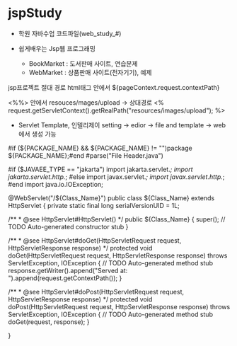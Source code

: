 # jspStudy

- 학원 자바수업 코드파일(web_study_#)



- 쉽게배우는 Jsp웹 프로그래밍
   - BookMarket : 도서판매 사이트, 연습문제
   - WebMarket : 상품판매 사이트(전자기기), 예제





jsp프로젝트 절대 경로 html태그 안에서
${pageContext.request.contextPath}

<%%> 안에서 resouces/mages/upload -> 상대경로
<% 
request.getServletContext().getRealPath("resources/images/upload");
%>



- Servlet Template, 인텔리제이 setting -> edior -> file and template -> web에서 생성 가능

#if (${PACKAGE_NAME} && ${PACKAGE_NAME} != "")package ${PACKAGE_NAME};#end
#parse("File Header.java")

#if ($JAVAEE_TYPE == "jakarta")
import jakarta.servlet.*;
import jakarta.servlet.http.*;
#else
import javax.servlet.*;
import javax.servlet.http.*;
#end
import java.io.IOException;

@WebServlet("/${Class_Name}")
public class ${Class_Name} extends HttpServlet {
   private static final long serialVersionUID = 1L;

   /**
    * @see HttpServlet#HttpServlet()
    */
   public ${Class_Name} {
      super();
      // TODO Auto-generated constructor stub
   }

   /**
    * @see HttpServlet#doGet(HttpServletRequest request, HttpServletResponse response)
    */
   protected void doGet(HttpServletRequest request, HttpServletResponse response)
         throws ServletException, IOException {
      // TODO Auto-generated method stub
      response.getWriter().append("Served at: ").append(request.getContextPath());
   }

   /**
    * @see HttpServlet#doPost(HttpServletRequest request, HttpServletResponse response)
    */
   protected void doPost(HttpServletRequest request, HttpServletResponse response)
         throws ServletException, IOException {
      // TODO Auto-generated method stub
      doGet(request, response);
   }

}
